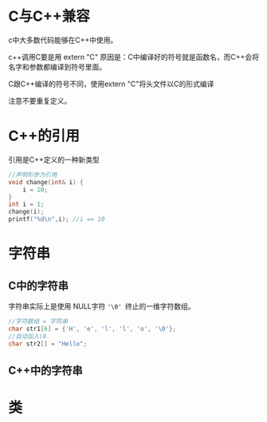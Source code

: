 # C与C++兼容

c中大多数代码能够在C++中使用。

c++调用C要是用 extern "C"  原因是：C中编译好的符号就是函数名，而C++会将名字和参数都编译到符号里面。

C跟C++编译的符号不同，使用extern "C"将头文件以C的形式编译

注意不要重复定义。

# C++的引用

引用是C++定义的一种新类型

```C
//声明形参为引用
void change(int& i) {
	i = 10;
}
int i = 1;
change(i);
printf("%d\n",i); //i == 10
```

# 字符串

## C中的字符串

字符串实际上是使用 NULL字符 `'\0' `终止的一维字符数组。

```C
//字符数组 = 字符串
char str1[6] = {'H', 'e', 'l', 'l', 'o', '\0'};
//自动加入\0
char str2[] = "Hello";
```



## C++中的字符串



# 类





